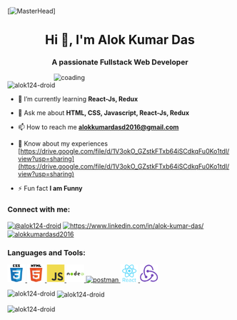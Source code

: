 
[![MasterHead](https://onlylinks.pro/wp-content/uploads/2021/01/main-qimg-fa7b4bdc3b2f73e749e5c2c646d4ae13.gif)]
<h1 align="center">Hi 👋, I'm Alok Kumar Das</h1>
<h3 align="center">A passionate Fullstack Web Developer</h3>
<img src="https://c.tenor.com/2uyENRmiUt0AAAAC/coding.gif" align="right" alt="coading" width="400"/>

<p align="left"> <img src="https://komarev.com/ghpvc/?username=alok124-droid&label=Profile%20views&color=0e75b6&style=flat" alt="alok124-droid" /> </p>

- 🌱 I’m currently learning **React-Js, Redux**

- 💬 Ask me about **HTML, CSS, Javascript, React-Js, Redux**

- 📫 How to reach me **alokkumardasd2016@gmail.com**

- 📄 Know about my experiences [https://drive.google.com/file/d/1V3okO_GZstkFTxb64iSCdkqFu0Ko1tdl/view?usp=sharing](https://drive.google.com/file/d/1V3okO_GZstkFTxb64iSCdkqFu0Ko1tdl/view?usp=sharing)

- ⚡ Fun fact **I am Funny**

<h3 align="left">Connect with me:</h3>
<p align="left">
<a href="https://codepen.io/@alok124-droid" target="blank"><img align="center" src="https://raw.githubusercontent.com/rahuldkjain/github-profile-readme-generator/master/src/images/icons/Social/codepen.svg" alt="@alok124-droid" height="30" width="40" /></a>
<a href="https://linkedin.com/in/https://www.linkedin.com/in/alok-kumar-das/" target="blank"><img align="center" src="https://raw.githubusercontent.com/rahuldkjain/github-profile-readme-generator/master/src/images/icons/Social/linked-in-alt.svg" alt="https://www.linkedin.com/in/alok-kumar-das/" height="30" width="40" /></a>
<a href="https://codesandbox.com/alokkumardasd2016" target="blank"><img align="center" src="https://raw.githubusercontent.com/rahuldkjain/github-profile-readme-generator/master/src/images/icons/Social/codesandbox.svg" alt="alokkumardasd2016" height="30" width="40" /></a>
</p>

<h3 align="left">Languages and Tools:</h3>
<p align="left"> <a href="https://www.w3schools.com/css/" target="_blank" rel="noreferrer"> <img src="https://raw.githubusercontent.com/devicons/devicon/master/icons/css3/css3-original-wordmark.svg" alt="css3" width="40" height="40"/> </a> <a href="https://www.w3.org/html/" target="_blank" rel="noreferrer"> <img src="https://raw.githubusercontent.com/devicons/devicon/master/icons/html5/html5-original-wordmark.svg" alt="html5" width="40" height="40"/> </a> <a href="https://developer.mozilla.org/en-US/docs/Web/JavaScript" target="_blank" rel="noreferrer"> <img src="https://raw.githubusercontent.com/devicons/devicon/master/icons/javascript/javascript-original.svg" alt="javascript" width="40" height="40"/> </a> <a href="https://nodejs.org" target="_blank" rel="noreferrer"> <img src="https://raw.githubusercontent.com/devicons/devicon/master/icons/nodejs/nodejs-original-wordmark.svg" alt="nodejs" width="40" height="40"/> </a> <a href="https://postman.com" target="_blank" rel="noreferrer"> <img src="https://www.vectorlogo.zone/logos/getpostman/getpostman-icon.svg" alt="postman" width="40" height="40"/> </a> <a href="https://reactjs.org/" target="_blank" rel="noreferrer"> <img src="https://raw.githubusercontent.com/devicons/devicon/master/icons/react/react-original-wordmark.svg" alt="react" width="40" height="40"/> </a> <a href="https://redux.js.org" target="_blank" rel="noreferrer"> <img src="https://raw.githubusercontent.com/devicons/devicon/master/icons/redux/redux-original.svg" alt="redux" width="40" height="40"/> </a> </p>

<p><img align="left" src="https://github-readme-stats.vercel.app/api/top-langs?username=alok124-droid&show_icons=true&locale=en&layout=compact" alt="alok124-droid" /></p>

<p>&nbsp;<img align="center" src="https://github-readme-stats.vercel.app/api?username=alok124-droid&show_icons=true&locale=en" alt="alok124-droid" /></p>

<p><img align="center" src="https://github-readme-streak-stats.herokuapp.com/?user=alok124-droid&" alt="alok124-droid" /></p>

